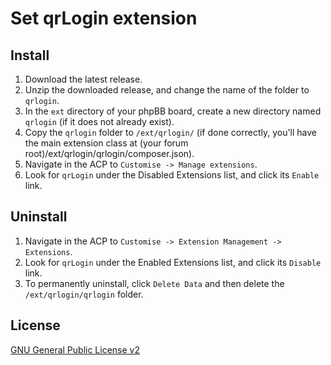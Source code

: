 # Set qrLogin extension

## Install

1. Download the latest release.
2. Unzip the downloaded release, and change the name of the folder to `qrlogin`.
3. In the `ext` directory of your phpBB board, create a new directory named `qrlogin` (if it does not already exist).
4. Copy the `qrlogin` folder to `/ext/qrlogin/` (if done correctly, you'll have the main extension class at (your forum root)/ext/qrlogin/qrlogin/composer.json).
5. Navigate in the ACP to `Customise -> Manage extensions`.
6. Look for `qrLogin` under the Disabled Extensions list, and click its `Enable` link.

## Uninstall

1. Navigate in the ACP to `Customise -> Extension Management -> Extensions`.
2. Look for `qrLogin` under the Enabled Extensions list, and click its `Disable` link.
3. To permanently uninstall, click `Delete Data` and then delete the `/ext/qrlogin/qrlogin` folder.

## License
[GNU General Public License v2](http://opensource.org/licenses/GPL-2.0)